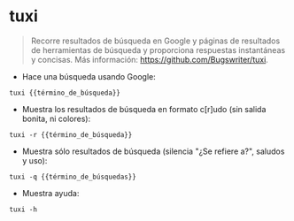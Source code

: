 # tuxi

> Recorre resultados de búsqueda en Google y páginas de resultados de herramientas de búsqueda y proporciona respuestas instantáneas y concisas.
> Más información: <https://github.com/Bugswriter/tuxi>.

- Hace una búsqueda usando Google:

`tuxi {{término_de_búsqueda}}`

- Muestra los resultados de búsqueda en formato c[r]udo (sin salida bonita, ni colores):

`tuxi -r {{término_de_búsqueda}}`

- Muestra sólo resultados de búsqueda (silencia "¿Se refiere a?", saludos y uso):

`tuxi -q {{término_de_búsquedas}}`

- Muestra ayuda:

`tuxi -h`
